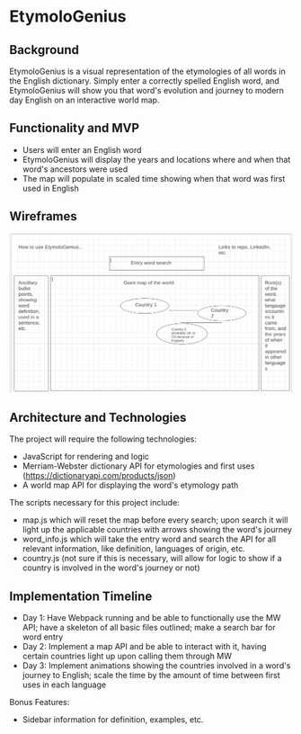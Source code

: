 # EtymoloGenius
## Background
EtymoloGenius is a visual representation of the etymologies of all words in the English dictionary. Simply enter a correctly spelled English word, and EtymoloGenius will show you that word's evolution and journey to modern day English on an interactive world map.

## Functionality and MVP
* Users will enter an English word
* EtymoloGenius will display the years and locations where and when that word's ancestors were used
* The map will populate in scaled time showing when that word was first used in English

## Wireframes

![wireframe](/src/images/wireframe.png)

## Architecture and Technologies
The project will require the following technologies:
* JavaScript for rendering and logic
* Merriam-Webster dictionary API for etymologies and first uses (https://dictionaryapi.com/products/json)
* A world map API for displaying the word's etymology path

The scripts necessary for this project include:
* map.js which will reset the map before every search; upon search it will light up the applicable countries with arrows showing the word's journey
* word_info.js which will take the entry word and search the API for all relevant information, like definition, languages of origin, etc.
* country.js (not sure if this is necessary, will allow for logic to show if a country is involved in the word's journey or not)

## Implementation Timeline
* Day 1: Have Webpack running and be able to functionally use the MW API; have a skeleton of all basic files outlined; make a search bar for word entry
* Day 2: Implement a map API and be able to interact with it, having certain countries light up upon calling them through MW
* Day 3: Implement animations showing the countries involved in a word's journey to English; scale the time by the amount of time between first uses in each language

Bonus Features:
* Sidebar information for definition, examples, etc.

